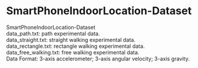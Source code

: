 SmartPhoneIndoorLocation-Dataset
====================

SmartPhoneIndoorLocation-Dataset   
data_path.txt: path experimental data.   
data_straight.txt: straight walking experimental data.   
data_rectangle.txt: rectangle walking experimental data.   
data_free_walking.txt: free walking experimental data.   
Data Format: 3-axis accelerometer; 3-axis angular velocity; 3-axis gravity.
